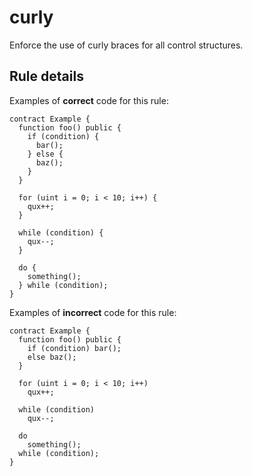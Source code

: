 # curly

Enforce the use of curly braces for all control structures.

## Rule details

Examples of **correct** code for this rule:

```solidity
contract Example {
  function foo() public {
    if (condition) {
      bar();
    } else {
      baz();
    }
  }

  for (uint i = 0; i < 10; i++) {
    qux++;
  }

  while (condition) {
    qux--;
  }

  do {
    something();
  } while (condition);
}
```

Examples of **incorrect** code for this rule:

```solidity
contract Example {
  function foo() public {
    if (condition) bar();
    else baz();
  }

  for (uint i = 0; i < 10; i++)
    qux++;

  while (condition)
    qux--;

  do
    something();
  while (condition);
}
```
